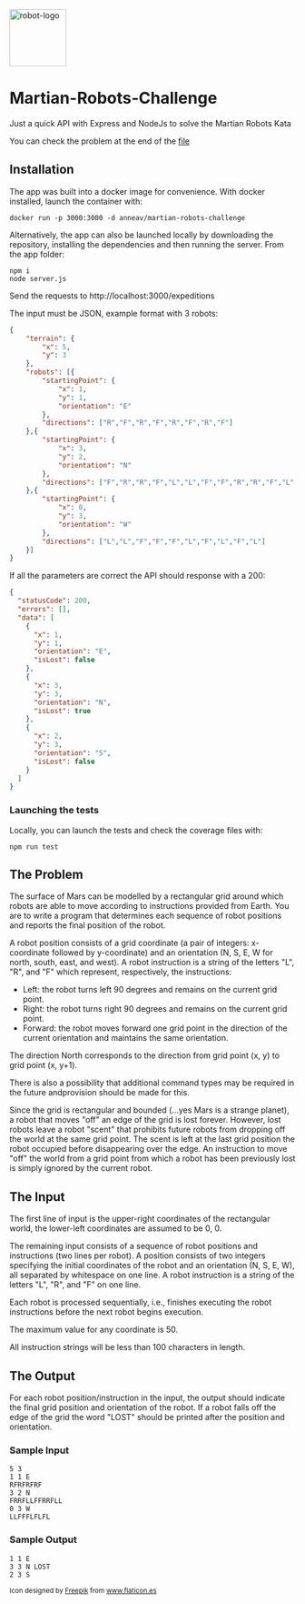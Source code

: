 <img height=100px src ="https://cdn-icons-png.flaticon.com/512/2432/2432846.png" alt="robot-logo"/>

# Martian-Robots-Challenge
Just a quick API with Express and NodeJs to solve the Martian Robots Kata

You can check the problem at the end of the [file](#description)

## Installation

The app was built into a docker image for convenience. With docker installed, launch the container with:

```
docker run -p 3000:3000 -d anneav/martian-robots-challenge  
```


Alternatively, the app can also be launched locally by downloading the repository, installing the dependencies and then running the server. From the app folder:

```
npm i
node server.js
```

Send the requests to http://localhost:3000/expeditions

The input must be JSON, example format with 3 robots:
```JSON
{
	"terrain": {
		"x": 5,
		"y": 3
	},
	"robots": [{
		"startingPoint": {
			"x": 1,
			"y": 1,
			"orientation": "E"
		},
		"directions": ["R","F","R","F","R","F","R","F"]
	},{
		"startingPoint": {
			"x": 3,
			"y": 2,
			"orientation": "N"
		},
		"directions": ["F","R","R","F","L","L","F","F","R","R","F","L","L"]
	},{
		"startingPoint": {
			"x": 0,
			"y": 3,
			"orientation": "W"
		},
		"directions": ["L","L","F","F","F","L","F","L","F","L"]
	}]
}
```

If all the parameters are correct the API should response with a 200:
```JSON
{
  "statusCode": 200,
  "errors": [],
  "data": [
    {
      "x": 1,
      "y": 1,
      "orientation": "E",
      "isLost": false
    },
    {
      "x": 3,
      "y": 3,
      "orientation": "N",
      "isLost": true
    },
    {
      "x": 2,
      "y": 3,
      "orientation": "S",
      "isLost": false
    }
  ]
}
```

### Launching the tests

Locally, you can launch the tests and check the coverage files with:  
```
npm run test
```

## The Problem
<a name="description"></a>
The surface of Mars can be modelled by a rectangular grid around which robots are able to move according to instructions provided from Earth. You are to write a program that determines each sequence of robot positions and reports the final position of the robot.

A robot position consists of a grid coordinate (a pair of integers: x-coordinate followed by y-coordinate) and an orientation (N, S, E, W for north, south, east, and west). A robot instruction is a string of the letters "L", "R", and "F" which represent, respectively, the instructions:

*   Left: the robot turns left 90 degrees and remains on the current grid point.
*   Right: the robot turns right 90 degrees and remains on the current grid point.
*   Forward: the robot moves forward one grid point in the direction of the current orientation and maintains the same orientation.

The direction North corresponds to the direction from grid point (x, y) to grid point (x, y+1).

There is also a possibility that additional command types may be required in the future andprovision should be made for this.

Since the grid is rectangular and bounded (...yes Mars is a strange planet), a robot that moves "off" an edge of the grid is lost forever. However, lost robots leave a robot "scent" that prohibits future robots from dropping off the world at the same grid point. The scent is left at the last grid position the robot occupied before disappearing over the edge. An instruction to move "off" the world from a grid point from which a robot has been previously lost is simply ignored by the current robot.

## The Input

The first line of input is the upper-right coordinates of the rectangular world, the lower-left coordinates are assumed to be 0, 0.

The remaining input consists of a sequence of robot positions and instructions (two lines per robot). A position consists of two integers specifying the initial coordinates of the robot and an orientation (N, S, E, W), all separated by whitespace on one line. A robot instruction is a string of the letters "L", "R", and "F" on one line.

Each robot is processed sequentially, i.e., finishes executing the robot instructions before the next robot begins execution.

The maximum value for any coordinate is 50.

All instruction strings will be less than 100 characters in length.

## The Output

For each robot position/instruction in the input, the output should indicate the final grid position and orientation of the robot. If a robot falls off the edge of the grid the word "LOST" should be printed after the position and orientation.

### Sample Input

```
5 3
1 1 E
RFRFRFRF
3 2 N
FRRFLLFFRRFLL
0 3 W
LLFFFLFLFL
```

### Sample Output

```
1 1 E
3 3 N LOST
2 3 S
```


<small>Icon designed by <a href="http://www.freepik.com/" title="Freepik">Freepik</a> from <a href="https://www.flaticon.es/" title="Flaticon">www.flaticon.es</a></small>

